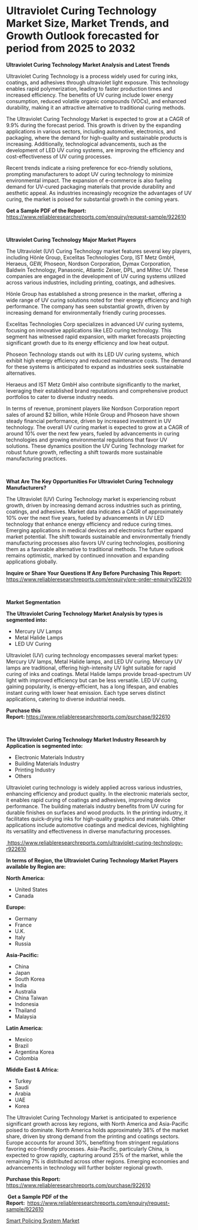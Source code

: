 <p><h1>Ultraviolet Curing Technology Market Size, Market Trends, and Growth Outlook forecasted for period from 2025 to 2032</h1></p><p><strong>Ultraviolet Curing Technology Market Analysis and Latest Trends</strong></p>
<p><p>Ultraviolet Curing Technology is a process widely used for curing inks, coatings, and adhesives through ultraviolet light exposure. This technology enables rapid polymerization, leading to faster production times and increased efficiency. The benefits of UV curing include lower energy consumption, reduced volatile organic compounds (VOCs), and enhanced durability, making it an attractive alternative to traditional curing methods.</p><p>The Ultraviolet Curing Technology Market is expected to grow at a CAGR of 9.9% during the forecast period. This growth is driven by the expanding applications in various sectors, including automotive, electronics, and packaging, where the demand for high-quality and sustainable products is increasing. Additionally, technological advancements, such as the development of LED UV curing systems, are improving the efficiency and cost-effectiveness of UV curing processes.</p><p>Recent trends indicate a rising preference for eco-friendly solutions, prompting manufacturers to adopt UV curing technology to minimize environmental impact. The expansion of e-commerce is also fueling demand for UV-cured packaging materials that provide durability and aesthetic appeal. As industries increasingly recognize the advantages of UV curing, the market is poised for substantial growth in the coming years.</p></p>
<p><strong>Get a Sample PDF of the Report:&nbsp;</strong> <a href="https://www.reliableresearchreports.com/enquiry/request-sample/922610?utm_campaign=2243&utm_medium=2&utm_source=Github&utm_content=ia&utm_term=07032025&utm_id=ultraviolet-curing-technology">https://www.reliableresearchreports.com/enquiry/request-sample/922610</a></p>
<p>&nbsp;</p>
<p><strong>Ultraviolet Curing Technology Major Market Players</strong></p>
<p><p>The Ultraviolet (UV) Curing Technology market features several key players, including Hönle Group, Excelitas Technologies Corp, IST Metz GmbH, Heraeus, GEW, Phoseon, Nordson Corporation, Dymax Corporation, Baldwin Technology, Panasonic, Atlantic Zeiser, DPL, and Miltec UV. These companies are engaged in the development of UV curing systems utilized across various industries, including printing, coatings, and adhesives.</p><p>Hönle Group has established a strong presence in the market, offering a wide range of UV curing solutions noted for their energy efficiency and high performance. The company has seen substantial growth, driven by increasing demand for environmentally friendly curing processes.</p><p>Excelitas Technologies Corp specializes in advanced UV curing systems, focusing on innovative applications like LED curing technology. This segment has witnessed rapid expansion, with market forecasts projecting significant growth due to its energy efficiency and low heat output.</p><p>Phoseon Technology stands out with its LED UV curing systems, which exhibit high energy efficiency and reduced maintenance costs. The demand for these systems is anticipated to expand as industries seek sustainable alternatives.</p><p>Heraeus and IST Metz GmbH also contribute significantly to the market, leveraging their established brand reputations and comprehensive product portfolios to cater to diverse industry needs.</p><p>In terms of revenue, prominent players like Nordson Corporation report sales of around $2 billion, while Hönle Group and Phoseon have shown steady financial performance, driven by increased investment in UV technology. The overall UV curing market is expected to grow at a CAGR of around 10% over the next few years, fueled by advancements in curing technologies and growing environmental regulations that favor UV solutions. These dynamics position the UV Curing Technology market for robust future growth, reflecting a shift towards more sustainable manufacturing practices.</p></p>
<p>&nbsp;</p>
<p><strong>What Are The Key Opportunities For Ultraviolet Curing Technology Manufacturers?</strong></p>
<p><p>The Ultraviolet (UV) Curing Technology market is experiencing robust growth, driven by increasing demand across industries such as printing, coatings, and adhesives. Market data indicates a CAGR of approximately 10% over the next five years, fueled by advancements in UV LED technology that enhance energy efficiency and reduce curing times. Emerging applications in medical devices and electronics further expand market potential. The shift towards sustainable and environmentally friendly manufacturing processes also favors UV curing technologies, positioning them as a favorable alternative to traditional methods. The future outlook remains optimistic, marked by continued innovation and expanding applications globally.</p></p>
<p><strong>Inquire or Share Your Questions If Any Before Purchasing This Report:</strong> <a href="https://www.reliableresearchreports.com/enquiry/pre-order-enquiry/922610?utm_campaign=2243&utm_medium=2&utm_source=Github&utm_content=ia&utm_term=07032025&utm_id=ultraviolet-curing-technology">https://www.reliableresearchreports.com/enquiry/pre-order-enquiry/922610</a></p>
<p>&nbsp;</p>
<p><strong>Market Segmentation</strong></p>
<p><strong>The Ultraviolet Curing Technology Market Analysis by types is segmented into:</strong></p>
<p><ul><li>Mercury UV Lamps</li><li>Metal Halide Lamps</li><li>LED UV Curing</li></ul></p>
<p><p>Ultraviolet (UV) curing technology encompasses several market types: Mercury UV lamps, Metal Halide lamps, and LED UV curing. Mercury UV lamps are traditional, offering high-intensity UV light suitable for rapid curing of inks and coatings. Metal Halide lamps provide broad-spectrum UV light with improved efficiency but can be less versatile. LED UV curing, gaining popularity, is energy-efficient, has a long lifespan, and enables instant curing with lower heat emission. Each type serves distinct applications, catering to diverse industrial needs.</p></p>
<p><strong>Purchase this Report:&nbsp;</strong><a href="https://www.reliableresearchreports.com/purchase/922610?utm_campaign=2243&utm_medium=2&utm_source=Github&utm_content=ia&utm_term=07032025&utm_id=ultraviolet-curing-technology">https://www.reliableresearchreports.com/purchase/922610</a></p>
<p>&nbsp;</p>
<p><strong>The Ultraviolet Curing Technology Market Industry Research by Application is segmented into:</strong></p>
<p><ul><li>Electronic Materials Industry</li><li>Building Materials Industry</li><li>Printing Industry</li><li>Others</li></ul></p>
<p><p>Ultraviolet curing technology is widely applied across various industries, enhancing efficiency and product quality. In the electronic materials sector, it enables rapid curing of coatings and adhesives, improving device performance. The building materials industry benefits from UV curing for durable finishes on surfaces and wood products. In the printing industry, it facilitates quick-drying inks for high-quality graphics and materials. Other applications include automotive coatings and medical devices, highlighting its versatility and effectiveness in diverse manufacturing processes.</p></p>
<p><a href="https://www.reliableresearchreports.com/ultraviolet-curing-technology-r922610?utm_campaign=2243&utm_medium=2&utm_source=Github&utm_content=ia&utm_term=07032025&utm_id=ultraviolet-curing-technology">&nbsp;https://www.reliableresearchreports.com/ultraviolet-curing-technology-r922610</a></p>
<p><strong>In terms of Region, the Ultraviolet Curing Technology Market Players available by Region are:</strong></p>
<p>
    <p> <strong> North America: </strong>
        <ul>
            <li>United States</li>
            <li>Canada</li>
        </ul>
        </p> 
    <p> <strong> Europe: </strong>
        <ul>
            <li>Germany</li>
            <li>France</li>
            <li>U.K.</li>
            <li>Italy</li>
            <li>Russia</li>
        </ul>
        </p> 
    <p> <strong> Asia-Pacific: </strong>
        <ul>
            <li>China</li>
            <li>Japan</li>
            <li>South Korea</li>
            <li>India</li>
            <li>Australia</li>
            <li>China Taiwan</li>
            <li>Indonesia</li>
            <li>Thailand</li>
            <li>Malaysia</li>
        </ul>
        </p> 
    <p> <strong> Latin America: </strong>
        <ul>
            <li>Mexico</li>
            <li>Brazil</li>
            <li>Argentina Korea</li>
            <li>Colombia</li>
        </ul>
        </p> 
    <p> <strong> Middle East & Africa: </strong>
        <ul>
            <li>Turkey</li>
            <li>Saudi</li>
            <li>Arabia</li>
            <li>UAE</li>
            <li>Korea</li>
        </ul>
    </p>
    </p>
<p><p>The Ultraviolet Curing Technology Market is anticipated to experience significant growth across key regions, with North America and Asia-Pacific poised to dominate. North America holds approximately 38% of the market share, driven by strong demand from the printing and coatings sectors. Europe accounts for around 30%, benefiting from stringent regulations favoring eco-friendly processes. Asia-Pacific, particularly China, is expected to grow rapidly, capturing around 25% of the market, while the remaining 7% is distributed across other regions. Emerging economies and advancements in technology will further bolster regional growth.</p></p>
<p><strong>Purchase this Report: </strong><a href="https://www.reliableresearchreports.com/purchase/922610?utm_campaign=2243&utm_medium=2&utm_source=Github&utm_content=ia&utm_term=07032025&utm_id=ultraviolet-curing-technology">https://www.reliableresearchreports.com/purchase/922610</a></p>
<p>&nbsp;<strong>Get a Sample PDF of the Report:&nbsp;&nbsp;</strong><a href="https://www.reliableresearchreports.com/enquiry/request-sample/922610?utm_campaign=2243&utm_medium=2&utm_source=Github&utm_content=ia&utm_term=07032025&utm_id=ultraviolet-curing-technology">https://www.reliableresearchreports.com/enquiry/request-sample/922610</a></p>
<p><strong></strong></p>
<p><p><a href="https://github.com/jerhoskinson197676/Market-Research-Report-List-1/blob/main/smart-policing-system-market.md?utm_campaign=2243&utm_medium=2&utm_source=Github&utm_content=ia&utm_term=07032025&utm_id=ultraviolet-curing-technology">Smart Policing System Market</a></p></p>